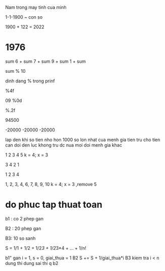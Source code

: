 Nam trong may tinh cua minh

1-1-1900 ~ con so 

1900 + 122 = 2022

# 1976
sum 
 6 + sum
 7 + sum
 9 + sum
 1 + sum

 sum % 10

dinh dang % trong prinf 

%4f

09 %0d

%.2f

94500

-20000
-20000
-20000

lap den khi so tien nho hon 1000
so lon nhat cua menh gia tien tru cho tien can doi den luc khong tru dc nua moi doi menh gia khac



 1 2 3 4 5 k = 4; x = 3

 3 4 2 1

 1 2 3 4

 1, 2, 3, 4, 6, 7, 8, 9, 10 k = 4; x = 3 ,remove 5


 # do phuc tap thuat toan

 b1 : co 2 phep gan

 B2 : 20 phep gan

 B3: 10 so sanh

 S = 1/1 + 1/2 + 1/2*3 + 1/2*3*4 + ... + 1/n!

 b1" gan i = 1, s = 0, giai_thua = 1
 B2 S += S + 1/giai_thua*i
 B3  kiem tra i < n 
 dung thi dung
 sai thi q b2

 